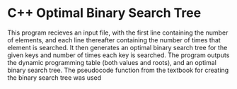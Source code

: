 # C++ Optimal Binary Search Tree
This program recieves an input file, with the first line containing the number of elements, and each line thereafter containing the number of times that element is searched.
It then generates an optimal binary search tree for the given keys and number of times each key is searched.
The program outputs the dynamic programming table (both values and roots), and an optimal binary search tree.
The pseudocode function from the textbook for creating the binary search tree was used

